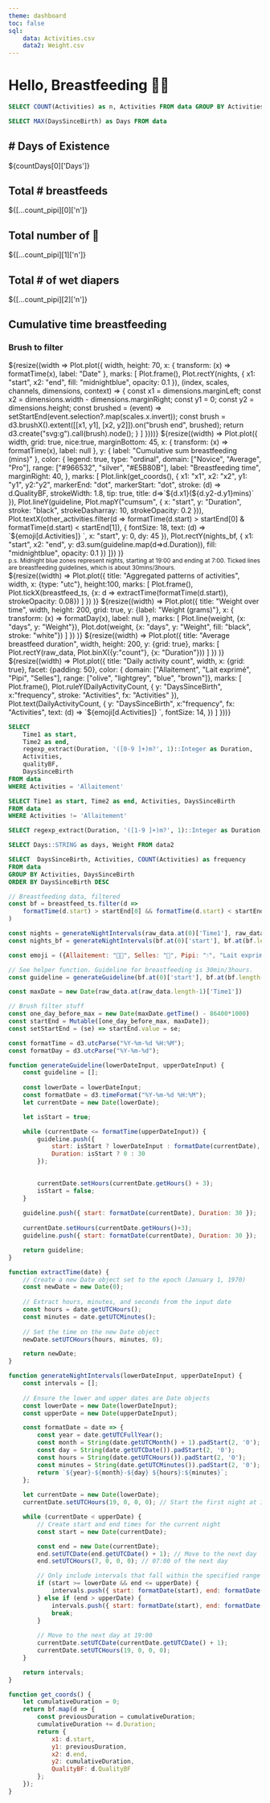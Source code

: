 ```yaml
---
theme: dashboard
toc: false
sql:
    data: Activities.csv
    data2: Weight.csv
---
```


<h1>Hello, Breastfeeding 🤱🏻</h1>

```sql id=count_pipi 
SELECT COUNT(Activities) as n, Activities FROM data GROUP BY Activities
```
```sql id=[...countDays]
SELECT MAX(DaysSinceBirth) as Days FROM data
```

<div class="grid grid-cols-4">
  <div class="card">
    <h2># Days of Existence</h2>
    <span class="big">${countDays[0]['Days']}</span>
  </div>
  <div class="card">
    <h2>Total # breastfeeds</h2>
    <span class="big">${[...count_pipi][0]['n']}</span>
  </div>
  <div class="card">
    <h2>Total number of 💩</h2>
    <span class="big">${[...count_pipi][1]['n']}</span>
  </div>
  <div class="card">
    <h2>Total # of wet diapers</h2>
    <span class="big">${[...count_pipi][2]['n']}</span>
  </div>
</div>


<div class="grid grid-cols-3">
  <div class="card grid-colspan-2">
    <h2>Cumulative time breastfeeding</h2>
    <h3>Brush to filter</h3>
    ${resize((width => Plot.plot({
        width,
        height: 70,
        x: { transform: (x) => formatTime(x), label: "Date"  },
        marks: [
            Plot.frame(), 
            Plot.rectY(nights, { 
                x1: "start", x2: "end", fill: "midnightblue", opacity: 0.1 
            }),
            (index, scales, channels, dimensions, context) => {
                const x1 = dimensions.marginLeft;
            const x2 = dimensions.width - dimensions.marginRight;
            const y1 = 0;
            const y2 = dimensions.height;
            const brushed = (event) => setStartEnd(event.selection?.map(scales.x.invert));
            const brush = d3.brushX().extent([[x1, y1], [x2, y2]]).on("brush end", brushed);
            return d3.create("svg:g").call(brush).node();
            }
    ]
    })))}
    ${resize((width) => Plot.plot({ 
        width,
        grid: true,
        nice:true,
        marginBottom: 45,
        x: { transform: (x) => formatTime(x), label: null  },
        y: { label: "Cumulative sum breastfeeding (mins)"  },
        color: {
            legend: true, type: "ordinal", 
            domain: ["Novice", "Average", "Pro"], 
            range: ["#966532", "silver", "#E5B80B"], 
            label: "Breastfeeding time",
            marginRight: 40,
        },
        marks: [
            Plot.link(get_coords(), {
                x1: "x1", x2: "x2", y1: "y1", y2:"y2", 
                markerEnd: "dot", 
                markerStart: "dot",
                stroke: (d) => d.QualityBF, 
                strokeWidth: 1.8, 
                tip: true, 
                title: d=>`${d.x1}(${d.y2-d.y1}mins)`
                }),
            Plot.lineY(guideline, Plot.mapY("cumsum", {
                x: "start", y: "Duration", stroke: "black",  strokeDasharray: 10, strokeOpacity: 0.2
                })),
            Plot.textX(other_activities.filter(d => formatTime(d.start) > startEnd[0] & formatTime(d.start) < startEnd[1]), {
                fontSize: 18,
                text: (d) => `${emoji[d.Activities]} `,
                x: "start",
                y: 0,
                dy: 45
            }),
            Plot.rectY(nights_bf, { 
                x1: "start", x2: "end", y: d3.sum(guideline.map(d=>d.Duration)), fill: "midnightblue", opacity: 0.1 
            })
            ]})
    )}
    <br>
    <small>p.s. Midnight blue zones represent nights, starting at 19:00 and ending at 7:00. Ticked lines are breastfeeding guidelines, which is about 30mins/3hours.</small>
    </div>
    <div class="card">
    ${resize((width) => Plot.plot({
        title: "Aggregated patterns of activities",
        width,
        x: {type: "utc"},
        height:100,
        marks: [
            Plot.frame(),
            Plot.tickX(breastfeed_ts, {x: d => extractTime(formatTime(d.start)), strokeOpacity: 0.08})
        ]
        })
    )} 
    ${resize((width) => Plot.plot({
        title: "Weight over time",
        width,
        height: 200,
        grid: true,
        y: {label: "Weight (grams)"},
        x: { transform: (x) => formatDay(x), label: null  },
        marks: [
            Plot.line(weight, {x: "days", y: "Weight"}),
            Plot.dot(weight, {x: "days", y: "Weight", fill: "black", stroke: "white"})
        ]
        })
    )} 
    ${resize((width) => Plot.plot({
        title: "Average breastfeed duration",
        width,
        height: 200,
        y: {grid: true},
        marks: [
            Plot.rectY(raw_data, Plot.binX({y:"count"}, {x: "Duration"}))
        ]
        })
    )} 
</div>
</div>
<div class="card">
${resize((width) => Plot.plot({
    title: "Daily activity count",
    width,
    x: {grid: true},
    facet: {padding: 50},
    color: {
        domain: ["Allaitement", "Lait exprimé", "Pipi", "Selles"],
        range: ["olive", "lightgrey", "blue", "brown"]},
    marks: [
        Plot.frame(),
        Plot.ruleY(DailyActivityCount, {
            y: "DaysSinceBirth", x:"frequency", stroke: "Activities", fx: "Activities"
        }),
        Plot.text(DailyActivityCount, {
            y: "DaysSinceBirth", x:"frequency", 
            fx: "Activities", text: (d) => `${emoji[d.Activities]} `, fontSize: 14,
        })
    ]
}))}
</div>

<!-- LOAD DATA VIA SQL -->

```sql id=[...breastfeed_ts]
SELECT 
    Time1 as start, 
    Time2 as end,
    regexp_extract(Duration, '([0-9 ]+)m?', 1)::Integer as Duration,
    Activities,
    qualityBF,
    DaysSinceBirth
FROM data 
WHERE Activities = 'Allaitement'
```

```sql id=[...other_activities]
SELECT Time1 as start, Time2 as end, Activities, DaysSinceBirth
FROM data 
WHERE Activities != 'Allaitement'
```

```sql id=[...raw_data]
SELECT regexp_extract(Duration, '([1-9 ]+)m?', 1)::Integer as Duration, * FROM data 
```

```sql id=[...weight]
SELECT Days::STRING as days, Weight FROM data2
```

```sql id=[...DailyActivityCount]
SELECT  DaysSinceBirth, Activities, COUNT(Activities) as frequency 
FROM data 
GROUP BY Activities, DaysSinceBirth
ORDER BY DaysSinceBirth DESC
```

<!-- USER INTERACTIONS WRANGLING -->

```js
// Breastfeeding data, filtered
const bf = breastfeed_ts.filter(d => 
    formatTime(d.start) > startEnd[0] && formatTime(d.start) < startEnd[1]
)
```

```js
const nights = generateNightIntervals(raw_data.at(0)['Time1'], raw_data.at(raw_data.length-1)['Time2']);
const nights_bf = generateNightIntervals(bf.at(0)['start'], bf.at(bf.length-1)['end']);
```

```js
const emoji = ({Allaitement: "🤱🏻", Selles: "💩", Pipi: "💧", "Lait exprimé": `💉`, "Allaitement.réconfort": "😌" })
```

```js
// See helper function. Guideline for breastfeeding is 30min/3hours. 
const guideline = generateGuideline(bf.at(0)['start'], bf.at(bf.length-1)['end']);
```

```js
const maxDate = new Date(raw_data.at(raw_data.length-1)['Time1'])
```

```js
// Brush filter stuff
const one_day_before_max = new Date(maxDate.getTime() - 86400*1000)
const startEnd = Mutable([one_day_before_max, maxDate]);
const setStartEnd = (se) => startEnd.value = se;
```

```js
const formatTime = d3.utcParse("%Y-%m-%d %H:%M");
const formatDay = d3.utcParse("%Y-%m-%d");
```

```js
function generateGuideline(lowerDateInput, upperDateInput) {
    const guideline = [];
    
    const lowerDate = lowerDateInput;
    const formatDate = d3.timeFormat("%Y-%m-%d %H:%M");
    let currentDate = new Date(lowerDate);

    let isStart = true;

    while (currentDate <= formatTime(upperDateInput)) {
        guideline.push({
            start: isStart ? lowerDateInput : formatDate(currentDate),
            Duration: isStart ? 0 : 30
        });
        

        currentDate.setHours(currentDate.getHours() + 3);
        isStart = false;
    }
    
    guideline.push({ start: formatDate(currentDate), Duration: 30 });
    
    currentDate.setHours(currentDate.getHours()+3);
    guideline.push({ start: formatDate(currentDate), Duration: 30 });

    return guideline;
}

function extractTime(date) {
    // Create a new Date object set to the epoch (January 1, 1970)
    const newDate = new Date(0);
    
    // Extract hours, minutes, and seconds from the input date
    const hours = date.getUTCHours();
    const minutes = date.getUTCMinutes();
    
    // Set the time on the new Date object
    newDate.setUTCHours(hours, minutes, 0);

    return newDate;
}

function generateNightIntervals(lowerDateInput, upperDateInput) {
    const intervals = [];
    
    // Ensure the lower and upper dates are Date objects
    const lowerDate = new Date(lowerDateInput);
    const upperDate = new Date(upperDateInput);

    const formatDate = date => {
        const year = date.getUTCFullYear();
        const month = String(date.getUTCMonth() + 1).padStart(2, '0');
        const day = String(date.getUTCDate()).padStart(2, '0');
        const hours = String(date.getUTCHours()).padStart(2, '0');
        const minutes = String(date.getUTCMinutes()).padStart(2, '0');
        return `${year}-${month}-${day} ${hours}:${minutes}`;
    };
    
    let currentDate = new Date(lowerDate);
    currentDate.setUTCHours(19, 0, 0, 0); // Start the first night at 19:00 of the lowerDate

    while (currentDate < upperDate) {
        // Create start and end times for the current night
        const start = new Date(currentDate);

        const end = new Date(currentDate);
        end.setUTCDate(end.getUTCDate() + 1); // Move to the next day
        end.setUTCHours(7, 0, 0, 0); // 07:00 of the next day

        // Only include intervals that fall within the specified range
        if (start >= lowerDate && end <= upperDate) {
            intervals.push({ start: formatDate(start), end: formatDate(end) });
        } else if (end > upperDate) {
            intervals.push({ start: formatDate(start), end: formatDate(upperDate) });
            break;
        }
        
        // Move to the next day at 19:00
        currentDate.setUTCDate(currentDate.getUTCDate() + 1);
        currentDate.setUTCHours(19, 0, 0, 0);
    }

    return intervals;
}

function get_coords() {
    let cumulativeDuration = 0;
    return bf.map(d => {
        const previousDuration = cumulativeDuration;
        cumulativeDuration += d.Duration;
        return {
            x1: d.start,
            y1: previousDuration,
            x2: d.end,
            y2: cumulativeDuration,
            QualityBF: d.QualityBF
        };
    });
}
```
